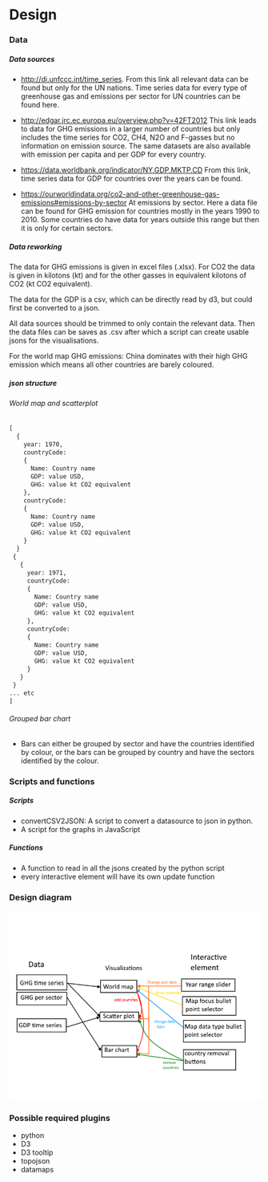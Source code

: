 # Design  

### Data
##### Data sources
- http://di.unfccc.int/time_series.
From this link all relevant data can be found but only for the UN nations.
Time series data for every type of greenhouse gas and emissions per sector
for UN countries can be found here.

- http://edgar.jrc.ec.europa.eu/overview.php?v=42FT2012
This link leads to data for GHG emissions in a larger number of countries but
only includes the time series for CO2, CH4, N2O and F-gasses but no information
on emission source. The same datasets are also available with emission per
capita and per GDP for every country.

- https://data.worldbank.org/indicator/NY.GDP.MKTP.CD
From this link, time series data for GDP for countries over the years can be
found.

- https://ourworldindata.org/co2-and-other-greenhouse-gas-emissions#emissions-by-sector
At emissions by sector. Here a data file can be found for GHG emission for countries
mostly in the years 1990 to 2010. Some countries do have data for years outside this
range but then it is only for certain sectors.

##### Data reworking
The data for GHG emissions is given in excel files (.xlsx).
For CO2 the data is given in kilotons (kt) and for the other gasses
in equivalent kilotons of CO2 (kt CO2 equivalent).

The data for the GDP is a csv, which can be directly read by d3, but could first
be converted to a json.

All data sources should be trimmed to only contain the relevant data. Then the
data files can be saves as .csv after which a script can create usable jsons for
the visualisations.

For the world map GHG emissions: China dominates with their high GHG emission
which means all other countries are barely coloured.

##### json structure
###### World map and scatterplot
```
[
  {
    year: 1970,
    countryCode:  
    {
      Name: Country name
      GDP: value USD,
      GHG: value kt CO2 equivalent
    },
    countryCode:
    {
      Name: Country name
      GDP: value USD,
      GHG: value kt CO2 equivalent
    }
  }
 {
   {
     year: 1971,
     countryCode:  
     {
       Name: Country name
       GDP: value USD,
       GHG: value kt CO2 equivalent
     },
     countryCode:
     {
       Name: Country name
       GDP: value USD,
       GHG: value kt CO2 equivalent
     }
   }
 }
... etc
]
```

###### Grouped bar chart
- Bars can either be grouped by sector and have the countries identified by colour,
or the bars can be grouped by country and have the sectors identified by the colour.


### Scripts and functions
##### Scripts
- convertCSV2JSON: A script to convert a datasource to json in python.
- A script for the graphs in JavaScript
##### Functions
- A function to read in all the jsons created by the python script
- every interactive element will have its own update function

### Design diagram
![](doc/designSketch.png)

### Possible required plugins
- python
- D3
- D3 tooltip
- topojson
- datamaps
